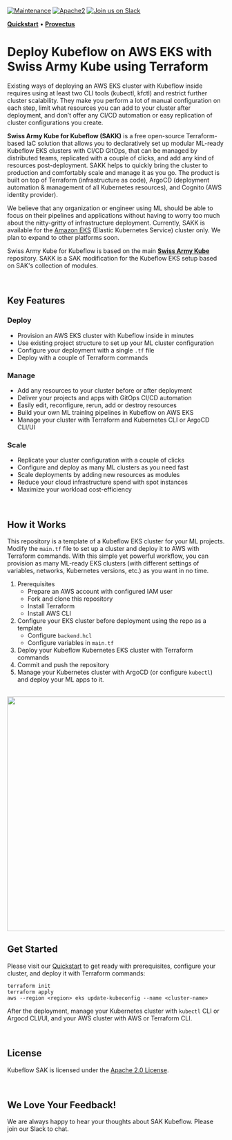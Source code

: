 [![Maintenance](https://img.shields.io/maintenance/yes/2020?style=for-the-badge)]()
[![Apache2](https://img.shields.io/badge/license-Apache2-green.svg?style=for-the-badge)](https://www.apache.org/licenses/LICENSE-2.0)
[![Join us on Slack](https://img.shields.io/badge/%20-Join%20us%20on%20Slack-blue?style=for-the-badge&logo=slack&labelColor=5c5c5c)](https://join.slack.com/t/sak-kubeflow/shared_invite/)

<!-- Swiss-Army-Kube_README -->
**[Quickstart](./QUICKSTART.md)** • **[Provectus](https://provectus.com/)**

# Deploy Kubeflow on AWS EKS with Swiss Army Kube using Terraform

Existing ways of deploying an AWS EKS cluster with Kubeflow inside requires using at least two CLI tools (kubectl, kfctl) and restrict further cluster scalability. They make you perform a lot of manual configuration on each step, limit what resources you can add to your cluster after deployment, and don’t offer any CI/CD automation or easy replication of cluster configurations you create.  

**Swiss Army Kube for Kubeflow (SAKK)** is a free open-source Terraform-based IaC solution that allows you to declaratively set up modular ML-ready Kubeflow EKS clusters with CI/CD GitOps, that can be managed by distributed teams, replicated with a couple of clicks, and add any kind of resources post-deployment. SAKK helps to quickly bring the cluster to production and comfortably scale and manage it as you go. The product is built on top of Terraform (infrastructure as code), ArgoCD (deployment automation & management of all Kubernetes resources), and Cognito (AWS identity provider). 
    
We believe that any organization or engineer using ML should be able to focus on their pipelines and applications without having to worry too much about the nitty-gritty of infrastructure deployment. Currently, SAKK is available for the [Amazon EKS](https://aws.amazon.com/eks/) (Elastic Kubernetes Service) cluster only. We plan to expand to other platforms soon.

Swiss Army Kube for Kubeflow is based on the main [**Swiss Army Kube**](https://github.com/provectus/swiss-army-kube) repository. SAKK is a SAK modification for the Kubeflow EKS setup based on SAK's collection of modules.

<br>

## Key Features

### Deploy

* Provision an AWS EKS cluster with Kubeflow inside in minutes
* Use existing project structure to set up your ML cluster configuration
* Configure your deployment with a single `.tf` file
* Deploy with a couple of Terraform commands

### Manage

* Add any resources to your cluster before or after deployment
* Deliver your projects and apps with GitOps CI/CD automation
* Easily edit, reconfigure, rerun, add or destroy resources  
* Build your own ML training pipelines in Kubeflow on AWS EKS
* Manage your cluster with Terraform and Kubernetes CLI or ArgoCD CLI/UI

### Scale

* Replicate your cluster configuration with a couple of clicks   
* Configure and deploy as many ML clusters as you need fast 
* Scale deployments by adding new resources as modules
* Reduce your cloud infrastructure spend with spot instances 
* Maximize your workload cost-efficiency 

<br>

## How it Works

This repository is a template of a Kubeflow EKS cluster for your ML projects. Modify the `main.tf` file to set up a cluster and deploy it to AWS with Terraform commands. With this simple yet powerful workflow, you can provision as many ML-ready EKS clusters (with different settings of variables, networks, Kubernetes versions, etc.) as you want in no time.

1. Prerequisites
   + Prepare an AWS account with configured IAM user
   + Fork and clone this repository
   + Install Terraform
   + Install AWS CLI
2. Configure your EKS cluster before deployment using the repo as a template
   + Configure `backend.hcl` 
   + Configure variables in `main.tf` 
3. Deploy your Kubeflow Kubernetes EKS cluster with Terraform commands
4. Commit and push the repository
5. Manage your Kubernetes cluster with ArgoCD (or configure `kubectl`) and deploy your ML apps to it.  

<br>

<img src="./images/SAKK-kufeflow.gif" width="1000" height="543" />

<br>

## Get Started

Please visit our [Quickstart](./QUICKSTART.md) to get ready with prerequisites, configure your cluster, and deploy it with Terraform commands:

``` 
terraform init
terraform apply
aws --region <region> eks update-kubeconfig --name <cluster-name>
```  
After the deployment, manage your Kubernetes cluster with `kubectl` CLI or Argocd CLI/UI, and your AWS cluster with AWS or Terraform CLI. 

<br>

## License

Kubeflow SAK is licensed under the [Apache 2.0 License](https://www.apache.org/licenses/LICENSE-2.0.txt).

<br>

## We Love Your Feedback!

We are always happy to hear your thoughts about SAK Kubeflow. Please join our Slack to chat. 
